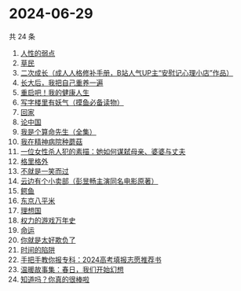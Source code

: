 # 2024-06-29

共 24 条

<!-- BEGIN WEREAD -->
<!-- 最后更新时间 2024-06-29 11:01:03 +0800 -->
1. [人性的弱点](https://weread.qq.com/web/bookDetail/16632a4072a9bc2d1669697)
1. [草民](https://weread.qq.com/web/bookDetail/370329a0813ab8ecag017dd1)
1. [二次成长（成人人格修补手册，B站人气UP主“安慰记心理小店”作品）](https://weread.qq.com/web/bookDetail/b4e32da07151f23db4ec0d2)
1. [长大后，我把自己重养一遍](https://weread.qq.com/web/bookDetail/7a6323c0813ab8ec0g015987)
1. [重启吧！我的健康人生](https://weread.qq.com/web/bookDetail/e8a32e80813ab8de4g0191c2)
1. [写字楼里有妖气（摸鱼必备读物）](https://weread.qq.com/web/bookDetail/538323d0813ab8d61g01370e)
1. [回家](https://weread.qq.com/web/bookDetail/d0432270813ab7696g010a9d)
1. [论中国](https://weread.qq.com/web/bookDetail/304323205df496304babec5)
1. [我是个算命先生（全集）](https://weread.qq.com/web/bookDetail/966326e05c896b966ddd00e)
1. [我在精神病院种蘑菇](https://weread.qq.com/web/bookDetail/87432800813ab8e8dg012411)
1. [一位女性杀人犯的素描：她如何谋弑母亲、婆婆与丈夫](https://weread.qq.com/web/bookDetail/af7329c0813ab8ebag01170a)
1. [格里格外](https://weread.qq.com/web/bookDetail/e1f325e0813ab8ebag017cb1)
1. [不就是一笑而过](https://weread.qq.com/web/bookDetail/4ed32360813ab8ec0g0142e6)
1. [云边有个小卖部（彭昱畅主演同名电影原著）](https://weread.qq.com/web/bookDetail/bab32a3071628416babd854)
1. [鳄鱼](https://weread.qq.com/web/bookDetail/44832c50813ab8d99g01612b)
1. [东京八平米](https://weread.qq.com/web/bookDetail/c4332ab0813ab7f5cg017038)
1. [理想国](https://weread.qq.com/web/bookDetail/78832a0072795915788b394)
1. [权力的游戏万年史](https://weread.qq.com/web/bookDetail/cf332ff0813ab8ebeg014df1)
1. [命运](https://weread.qq.com/web/bookDetail/0e932260813ab7297g01583b)
1. [你就是太好欺负了](https://weread.qq.com/web/bookDetail/15c32040813ab8e4cg0138ad)
1. [时间的陷阱](https://weread.qq.com/web/bookDetail/b063250072778687b0670ab)
1. [手把手教你报专科：2024高考填报志愿推荐书](https://weread.qq.com/web/bookDetail/89332580813ab8ec1g019e09)
1. [温暖故事集：春日，我们开始幻想](https://weread.qq.com/web/bookDetail/b3e32200813ab8e4cg012a3a)
1. [知道吗？你真的很棒啦](https://weread.qq.com/web/bookDetail/97332d20813ab8ebeg017b7e)
<!-- END WEREAD -->